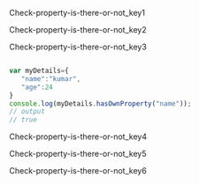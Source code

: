 Check-property-is-there-or-not_key1


Check-property-is-there-or-not_key2


Check-property-is-there-or-not_key3


```javascript

var myDetails={
   "name":"kumar",
   "age":24
}
console.log(myDetails.hasOwnProperty("name"));
// output 
// true

```

Check-property-is-there-or-not_key4


Check-property-is-there-or-not_key5


Check-property-is-there-or-not_key6
